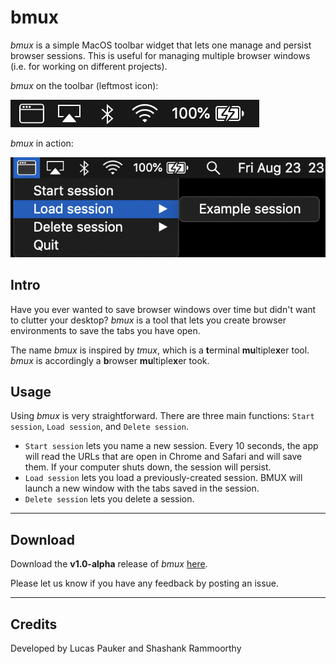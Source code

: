 # bmux

_bmux_ is a simple MacOS toolbar widget that lets one manage and persist browser sessions. This is useful for managing multiple browser windows (i.e. for working on different projects).

_bmux_ on the toolbar (leftmost icon):

![bmux icon is on the left](https://raw.githubusercontent.com/shashank2000/bmux/master/images/screenshot.png)

_bmux_ in action:

![bmux in action](https://raw.githubusercontent.com/shashank2000/bmux/master/images/screenshot-2.png)

## Intro
Have you ever wanted to save browser windows over time but didn't want to clutter your desktop? _bmux_ is a tool that lets you create browser environments to save the tabs you have open.

The name _bmux_ is inspired by _tmux_, which is a **t**erminal **mu**ltiple**x**er tool. _bmux_ is accordingly a **b**rowser **mu**ltiple**x**er took.

## Usage
Using _bmux_ is very straightforward. There are three main functions: `Start session`, `Load session`, and `Delete session`.
- `Start session` lets you name a new session. Every 10 seconds, the app will read the URLs that are open in Chrome and Safari and will save them. If your computer shuts down, the session will persist.
- `Load session` lets you load a previously-created session. BMUX will launch a new window with the tabs saved in the session.
- `Delete session` lets you delete a session.

---
## Download
Download the **v1.0-alpha** release of _bmux_ [here](https://github.com/shashank2000/bmux/releases/download/v1.0-alpha/bmux.zip).

Please let us know if you have any feedback by posting an issue.

---
## Credits
Developed by Lucas Pauker and Shashank Rammoorthy
